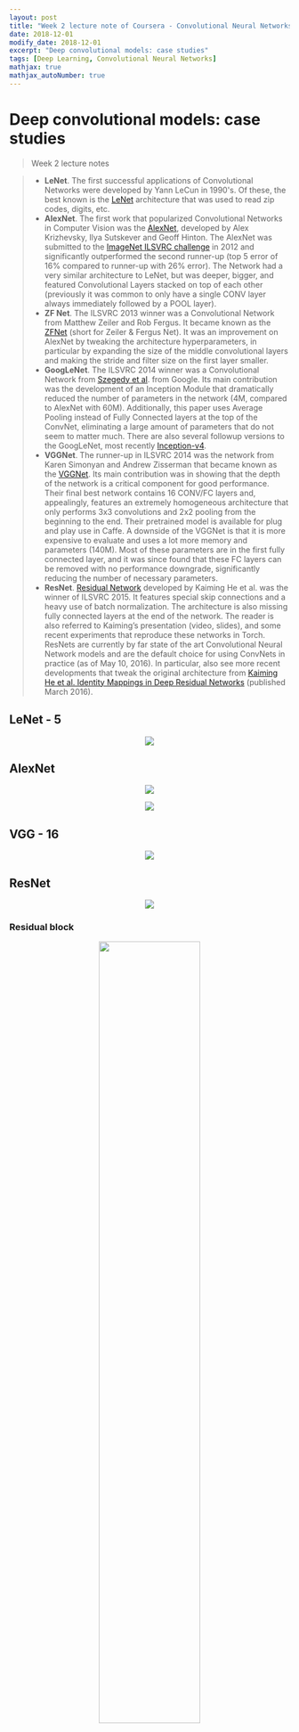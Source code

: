 ```yaml
---
layout: post
title: "Week 2 lecture note of Coursera - Convolutional Neural Networks from deeplearning.ai"
date: 2018-12-01
modify_date: 2018-12-01
excerpt: "Deep convolutional models: case studies"
tags: [Deep Learning, Convolutional Neural Networks]
mathjax: true
mathjax_autoNumber: true
---
```



# Deep convolutional models: case studies

> Week 2 lecture notes

> - **LeNet**. The first successful applications of Convolutional Networks were developed by Yann LeCun in 1990's. Of these, the best known is the [LeNet](http://yann.lecun.com/exdb/publis/pdf/lecun-98.pdf) architecture that was used to read zip codes, digits, etc.
> - **AlexNet**. The first work that popularized Convolutional Networks in Computer Vision was the [AlexNet](http://papers.nips.cc/paper/4824-imagenet-classification-with-deep-convolutional-neural-networks), developed by Alex Krizhevsky, Ilya Sutskever and Geoff Hinton. The AlexNet was submitted to the [ImageNet ILSVRC challenge](http://www.image-net.org/challenges/LSVRC/2014/) in 2012 and significantly outperformed the second runner-up (top 5 error of 16% compared to runner-up with 26% error). The Network had a very similar architecture to LeNet, but was deeper, bigger, and featured Convolutional Layers stacked on top of each other (previously it was common to only have a single CONV layer always immediately followed by a POOL layer).
> - **ZF Net**. The ILSVRC 2013 winner was a Convolutional Network from Matthew Zeiler and Rob Fergus. It became known as the [ZFNet](http://arxiv.org/abs/1311.2901) (short for Zeiler & Fergus Net). It was an improvement on AlexNet by tweaking the architecture hyperparameters, in particular by expanding the size of the middle convolutional layers and making the stride and filter size on the first layer smaller.
> - **GoogLeNet**. The ILSVRC 2014 winner was a Convolutional Network from [Szegedy et al](http://arxiv.org/abs/1409.4842). from Google. Its main contribution was the development of an Inception Module that dramatically reduced the number of parameters in the network (4M, compared to AlexNet with 60M). Additionally, this paper uses Average Pooling instead of Fully Connected layers at the top of the ConvNet, eliminating a large amount of parameters that do not seem to matter much. There are also several followup versions to the GoogLeNet, most recently [Inception-v4](http://arxiv.org/abs/1602.07261).
> - **VGGNet**. The runner-up in ILSVRC 2014 was the network from Karen Simonyan and Andrew Zisserman that became known as the [VGGNet](http://www.robots.ox.ac.uk/~vgg/research/very_deep/). Its main contribution was in showing that the depth of the network is a critical component for good performance. Their final best network contains 16 CONV/FC layers and, appealingly, features an extremely homogeneous architecture that only performs 3x3 convolutions and 2x2 pooling from the beginning to the end. Their pretrained model is available for plug and play use in Caffe. A downside of the VGGNet is that it is more expensive to evaluate and uses a lot more memory and parameters (140M). Most of these parameters are in the first fully connected layer, and it was since found that these FC layers can be removed with no performance downgrade, significantly reducing the number of necessary parameters.
> - **ResNet**. [Residual Network](http://arxiv.org/abs/1512.03385) developed by Kaiming He et al. was the winner of ILSVRC 2015. It features special skip connections and a heavy use of batch normalization. The architecture is also missing fully connected layers at the end of the network. The reader is also referred to Kaiming’s presentation (video, slides), and some recent experiments that reproduce these networks in Torch. ResNets are currently by far state of the art Convolutional Neural Network models and are the default choice for using ConvNets in practice (as of May 10, 2016). In particular, also see more recent developments that tweak the original architecture from [Kaiming He et al. Identity Mappings in Deep Residual Networks](https://arxiv.org/abs/1603.05027) (published March 2016).


## LeNet - 5

<p align="center">
  <img src="https://cdn-images-1.medium.com/max/1600/1*yXjgC7PFTxb-Oi_L_hoFXA.png" />
</p>


## AlexNet

<p align="center">
  <img src="https://cdn-images-1.medium.com/max/1536/1*qyc21qM0oxWEuRaj-XJKcw.png" />
</p>

<p align="center">
  <img src="https://cdn-images-1.medium.com/max/1600/1*mgYrpXPI1aOLyVtIeQYfAw.png" />
</p>


## VGG - 16


<p align="center">
  <img src="https://cdn-images-1.medium.com/max/1600/1*AVgSIT3pd73HHXU7Q_RHPw.png" />
</p>


## ResNet

<p align="center">
  <img src="https://cdn-images-1.medium.com/max/1314/1*S3TlG0XpQZSIpoDIUCQ0RQ.jpeg" />
</p>


### Residual block

<p align="center">
  <img src="https://cdn-images-1.medium.com/max/1600/1*pUyst_ciesOz_LUg0HocYg.png" width="60%"/>
</p>

> Instead of hoping each stack of layers directly fits a desired underlying mapping, we explicitly let these layers fit a residual mapping. The original mapping is recast into $F(x) + x$. We hypothesize that it is easier to optimize the residual mapping than to optimize the original, unreferenced mapping. To the extreme, if an identity mapping were optimal, it would be easier to push the residual to zero than to fit an identity mapping by a stack of nonlinear layers.


We have reformulated the fundamental building block (figure above) of our network under the assumption that the optimal function a block is trying to model is closer to an identity mapping than to a zero mapping, and that it should be easier to find the perturbations with reference to an identity mapping than to a zero mapping. This simplifies the optimization of our network at almost no cost. Subsequent blocks in our network are thus responsible for fine-tuning the output of a previous block, instead of having to generate the desired output from scratch.


## Network in Network (1 by 1 conv)

<p align="center">
  <img src="https://raw.githubusercontent.com/iamaaditya/iamaaditya.github.io/master/images/conv_arithmetic/full_padding_no_strides_transposed_small.gif" width="30%"/>
</p>

Most simplistic explanation would be that $1 \times 1$ convolution leads to dimension reductionality. For example, an image of $200 \times 200$ with $50$ features on convolution with $20$ filters of $1 \times 1$ would result in size of $200 \times 200 \times 20$.

**Feature transformation**

Although $1 \times 1$ convolution is a "**feature pooling**" technique, there is more to it than just sum pooling of features across various channels/feature-maps of a given layer. $1 \times 1$ convolution acts like coordinate-dependent transformation in the filter space. It is important to note here that this transformation is strictly linear, but in most of application of $1 \times 1$ convolution, it is succeeded by a non-linear activation layer like ReLU. This transformation is learned through the (stochastic) gradient descent. But an important distinction is that it suffers with less over-fitting due to smaller kernel size ($1 \times 1$).

**Deeper Network**

One by One convolution was first introduced in this paper titled [Network in Network](https://arxiv.org/abs/1312.4400). In this paper, the author's goal was to generate a deeper network without simply stacking more layers. It replaces few filters with a smaller perceptron layer with mixture of $1 \times 1$ and $3 \times 3$ convolutions. In a way, it can be seen as "going wide" instead of "deep", but it should be noted that in machine learning terminology, "going wide" is often meant as adding more data to the training. Combination of $1 \times 1 (\times F)$ convolution is mathematically equivalent to a multi-layer perceptron.


## Inception Network

<div class="center">
  <img src="https://cdn-images-1.medium.com/max/1600/0*CJZdXZULMr_on1Ao.jpg"/>
</div>

### Bottleneck layer

The bottleneck layer of Inception was reducing the number of features, and thus operations, at each layer, so the inference time could be kept low. Before passing data to the expensive convolution modules, the number of features was reduce by, say, $4$ times. This led to large savings in computational cost, and the success of this architecture.

Let's examine this in detail. Let's say you have 256 features coming in, and $256$ coming out, and let's say the Inception layer only performs $3 \times 3$ convolutions. That is $256 \times 256 \times 3 \times 3$ convolutions that have to be performed ($589000$s multiply-accumulate, or MAC operations). That may be more than the computational budget we have, say, to run this layer in 0.5 milli-seconds on a Google Server. Instead of doing this, we decide to reduce the number of features that will have to be convolved, say to $64$ or $256/4$. In this case, we first perform $256 \rightarrow 64 1 \times 1$ convolutions, then $64$ convolution on all Inception branches, and then we use again a $1 \times 1$ convolution from $64 \rightarrow 256$ features back again. The operations are now:

- $256 \times 64 \times 1 \times 1 = 16000 \text{s}$
- $64 \times 64 \times 3 \times 3 = 36000 \text{s}$
- $64 \times 256 \times 1 \times 1 = 16000 \text{s}$

For a total of about $70000$ versus the almost $600000$, almost 10x less operations!


## Transfer Learning

For all the examples in training sets, save them to disk and then just train the softmax function right on top of that. The advantage of the safety disk or the pre-compute method or the safety disk is that **you don't need to recompute those activations everytime you take a epoch or take a post through a training set**.

If your dataset is larger, one approach is to **freeze** some layers, that means that freeze the parameters, no updating for those layers' parameters.

**If you have more data, the number of layers to be frozen should be smaller and the number of layers you train on top could be larger.**


If you have a lot lot lot of data, then you should use the existed models (pre-trained models) and train on your dataset without freezing layers.


## Data Augmentation

### Common Data Augmentation

- Mirroring
- Random cropping
- Rotation
- Shearing
- Local warping
- etc..

### Color Shifting

<div class="center">
  <img src="https://github.com/Zhenye-Na/Zhenye-Na.github.io/blob/master/assets/images/posts-img/deeplearningspecialization/4_cnn/week2/color_shifting.png?raw=true" class="center"/>
</div>


> Advanced: PCA color augmentation
> 
> For every image each pixel is a data point which is having 3 vectors: R,G,B. You can compute co-variance matrix of these vectors in order to compute the PCA.
> 
> If you take 3x3 matrix size, computing PCA results in 3 vectors with 3 components. You can then sample 3 scale parameters, and add scaled versions of each of these 3 vectors to all pixels in the image. For best results you should also scale them by the corresponding eigenvalues. This will perturb the image colors along these PCA axes.
> 
> If PCA vectors have larger eigenvalue than the others, so it was clearly dominant and can be equivalent with brightness perturbation instead of color perturbation.


## References

[1] Question in Quora, [What is PCA color augmentation? Can you give a detailed explanation?](https://www.quora.com/What-is-PCA-color-augmentation-Can-you-give-a-detailed-explanation)  
[2] James Mishra, [PCA Color Augmentation](https://machinelearning.wtf/terms/pca-color-augmentation/)


<style>
.center {
  display: block;
  margin-left: auto;
  margin-right: auto;
}
</style>